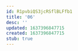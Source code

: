 ```yaml
---
id: R1pvbiQS3jcRSflBLFfb1
title: '06'
desc: ''
updated: 1637396847715
created: 1637396847715
stub: true
---
```


